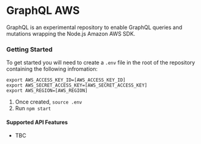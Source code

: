 # GraphQL AWS
GraphQL is an experimental repository to enable GraphQL queries and mutations wrapping the  Node.js Amazon AWS SDK.

### Getting Started

To get started you will need to create a `.env` file in the root of the repository containing the following infromation:
```
export AWS_ACCESS_KEY_ID=[AWS_ACCESS_KEY_ID]
export AWS_SECRET_ACCESS_KEY=[AWS_SECRET_ACCESS_KEY]
export AWS_REGION=[AWS_REGION]
```
1. Once created, `source .env`
2. Run `npm start`

#### Supported API Features
* TBC
